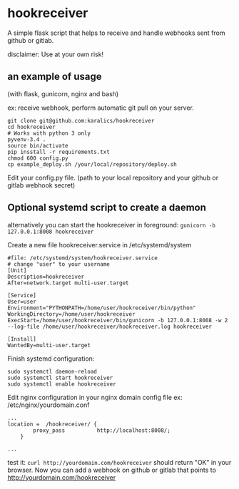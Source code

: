 # hookreceiver

A simple flask script that helps to receive and handle webhooks sent from github or gitlab. 

disclaimer: Use at your own risk! 

## an example of usage
(with flask, gunicorn, nginx and bash)

ex: receive webhook, perform automatic git pull on your server.
```
git clone git@github.com:karalics/hookreceiver
cd hookreceiver
# Works with python 3 only
pyvenv-3.4 .
source bin/activate
pip insstall -r requirements.txt
chmod 600 config.py
cp example_deploy.sh /your/local/repository/deploy.sh
```
Edit your config.py file. (path to your local repository and your github or gitlab webhook secret)

## Optional systemd script to create a daemon

alternatively you can start the hookreceiver in foreground:
`gunicorn -b 127.0.0.1:8008 hookreceiver`

Create a new file hookreceiver.service in /etc/systemd/system 

```
#file: /etc/systemd/system/hookreceiver.service
# change "user" to your username
[Unit]
Description=hookreceiver
After=network.target multi-user.target

[Service]
User=user
Environment="PYTHONPATH=/home/user/hookreceiver/bin/python"
WorkingDirectory=/home/user/hookreceiver
ExecStart=/home/user/hookreceiver/bin/gunicorn -b 127.0.0.1:8008 -w 2 --log-file /home/user/hookreceiver/hookreceiver.log hookreceiver

[Install]
WantedBy=multi-user.target
```
Finish systemd configuration:
```
sudo systemctl daemon-reload
sudo systemctl start hookreceiver
sudo systemctl enable hookreceiver
```
Edit nginx configuration in your nginx domain config file ex: /etc/nginx/yourdomain.conf

```
...
location =  /hookreceiver/ {
        proxy_pass          http://localhost:8008/;
    }

...
```

test it: `curl http://yourdomain.com/hookreceiver` should return "OK" in your browser. Now you can add a webhook on github or gitlab that points to http://yourdomain.com/hookreceiver


